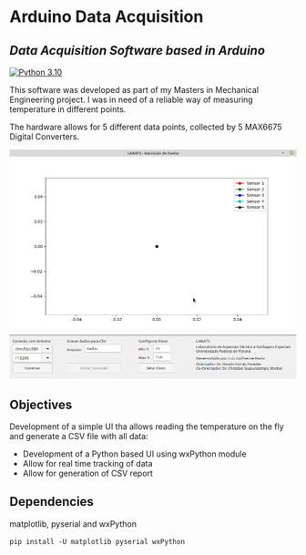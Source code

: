 # Arduino Data Acquisition

## _Data Acquisition Software based in Arduino_
[![Python 3.10](https://img.shields.io/badge/python-3.10-blue.svg)](https://www.python.org/downloads/release/python-3100/)

This software was developed as part of my Masters in Mechanical Engineering project. I was in need of a reliable way of measuring temperature in different points.

The hardware allows for 5 different data points, collected by 5 MAX6675 Digital Converters.

![Arduino DAQ](tela_software.png "Data Acquisition using Python and Arduino")

## Objectives

Development of a simple UI tha allows reading the temperature on the fly and generate a CSV file with all data:

* Development of a Python based UI using wxPython module
* Allow for real time tracking of data
* Allow for generation of CSV report

## Dependencies

matplotlib, pyserial and wxPython

    pip install -U matplotlib pyserial wxPython
